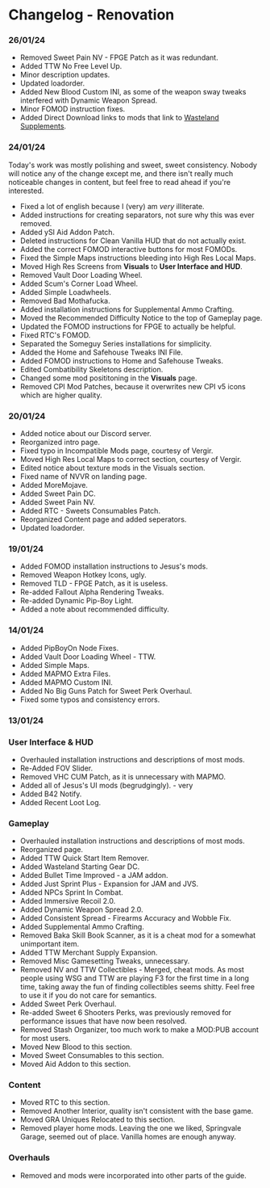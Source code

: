 # Changelog - Renovation

### 26/01/24

- Removed Sweet Pain NV - FPGE Patch as it was redundant.
- Added TTW No Free Level Up.
- Minor description updates.
- Updated loadorder.
- Added New Blood Custom INI, as some of the weapon sway tweaks interfered with Dynamic Weapon Spread.
- Minor FOMOD instruction fixes.
- Added Direct Download links to mods that link to [Wasteland Supplements](https://www.nexusmods.com/newvegas/mods/79005).

### 24/01/24

Today's work was mostly polishing and sweet, sweet consistency. Nobody will notice any of the change except me, and there isn't really much noticeable changes in content, but feel free to read ahead if you're interested.

- Fixed a lot of english because I (very) am *very* illiterate.
- Added instructions for creating separators, not sure why this was ever removed.
- Added ySI Aid Addon Patch.
- Deleted instructions for Clean Vanilla HUD that do not actually exist.
- Added the correct FOMOD interactive buttons for most FOMODs.
- Fixed the Simple Maps instructions bleeding into High Res Local Maps.
- Moved High Res Screens from **Visuals** to **User Interface and HUD**.
- Removed Vault Door Loading Wheel.
- Added Scum's Corner Load Wheel.
- Added Simple Loadwheels.
- Removed Bad Mothafucka.
- Added installation instructions for Supplemental Ammo Crafting.
- Moved the Recommended Difficulty Notice to the top of Gameplay page.
- Updated the FOMOD instructions for FPGE to actually be helpful.
- Fixed RTC's FOMOD.
- Separated the Someguy Series installations for simplicity.
- Added the Home and Safehouse Tweaks INI File.
- Added FOMOD instructions to Home and Safehouse Tweaks.
- Edited Combatibility Skeletons description.
- Changed some mod posititoning in the **Visuals** page.
- Removed CPI Mod Patches, because it overwrites new CPI v5 icons which are higher quality.

### 20/01/24

- Added notice about our Discord server.
- Reorganized intro page.
- Fixed typo in Incompatible Mods page, courtesy of Vergir.
- Moved High Res Local Maps to correct section, courtesy of Vergir.
- Edited notice about texture mods in the Visuals section.
- Fixed name of NVVR on landing page.
- Added MoreMojave.
- Added Sweet Pain DC.
- Added Sweet Pain NV.
- Added RTC - Sweets Consumables Patch.
- Reorganized Content page and added seperators.
- Updated loadorder.

### 19/01/24

- Added FOMOD installation instructions to Jesus's mods.
- Removed Weapon Hotkey Icons, ugly.
- Removed TLD - FPGE Patch, as it is useless.
- Re-added Fallout Alpha Rendering Tweaks.
- Re-added Dynamic Pip-Boy Light.
- Added a note about recommended difficulty.

### 14/01/24

- Added PipBoyOn Node Fixes.
- Added Vault Door Loading Wheel - TTW.
- Added Simple Maps.
- Added MAPMO Extra Files.
- Added MAPMO Custom INI.
- Added No Big Guns Patch for Sweet Perk Overhaul.
- Fixed some typos and consistency errors.

### 13/01/24

### User Interface & HUD

- Overhauled installation instructions and descriptions of most mods.
- Re-Added FOV Slider.
- Removed VHC CUM Patch, as it is unnecessary with MAPMO.
- Added all of Jesus's UI mods (begrudgingly). - very
- Added B42 Notify.
- Added Recent Loot Log.

### Gameplay

- Overhauled installation instructions and descriptions of most mods.
- Reorganized page.
- Added TTW Quick Start Item Remover.
- Added Wasteland Starting Gear DC.
- Added Bullet Time Improved - a JAM addon.
- Added Just Sprint Plus - Expansion for JAM and JVS.
- Added NPCs Sprint In Combat.
- Added Immersive Recoil 2.0.
- Added Dynamic Weapon Spread 2.0.
- Added Consistent Spread - Firearms Accuracy and Wobble Fix.
- Added Supplemental Ammo Crafting.
- Removed Baka Skill Book Scanner, as it is a cheat mod for a somewhat unimportant item.
- Added TTW Merchant Supply Expansion.
- Removed Misc Gamesetting Tweaks, unnecessary.
- Removed NV and TTW Collectibles - Merged, cheat mods. As most people using WSG and TTW are playing F3 for the first time in a long time, taking away the fun of finding collectibles seems shitty. Feel free to use it if you do not care for semantics.
- Added Sweet Perk Overhaul.
- Re-added Sweet 6 Shooters Perks, was previously removed for performance issues that have now been resolved.
- Removed Stash Organizer, too much work to make a MOD:PUB account for most users.
- Moved New Blood to this section.
- Moved Sweet Consumables to this section.
- Moved Aid Addon to this section.
  
### Content

- Moved RTC to this section.
- Removed Another Interior, quality isn't consistent with the base game.
- Moved GRA Uniques Relocated to this section.
- Removed player home mods. Leaving the one we liked, Springvale Garage, seemed out of place. Vanilla homes are enough anyway.

### Overhauls

- Removed and mods were incorporated into other parts of the guide.
